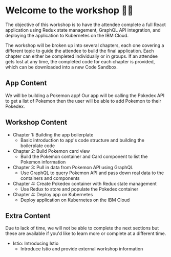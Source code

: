 # Welcome to the workshop 👋🏼

The objective of this workshop is to have the attendee complete a full React application using Redux state management, GraphQL API integration, and deploying the application to Kubernetes on the IBM Cloud.

The workshop will be broken up into several chapters, each one covering a different topic to guide the attendee to build the final application. Each chapter can either be completed individually or in groups. If an attendee gets lost at any time, the completed code for each chapter is provided, which can be downloaded into a new Code Sandbox. 

## App Content

We will be building a Pokemon app! Our app will be calling the Pokedex API to get a list of Pokemon then the user will be able to add Pokemon to their Pokedex.

## Workshop Content 
- Chapter 1: Building the app boilerplate
  - Basic introduction to app's code structure and building the boilerplate code
- Chapter 2: Build Pokemon card view 
  - Build the Pokemon container and Card component to list the Pokemon information
- Chapter 3: Pull in data from Pokemon API using GraphQL
  - Use GraphQL to query Pokemon API and pass down real data to the containers and components
- Chapter 4: Create Pokedex container with Redux state management
  - Use Redux to store and populate the Pokedex container
- Chapter 4: Deploy app on Kubernetes
  - Deploy application on Kubernetes on the IBM Cloud

## Extra Content

Due to lack of time, we will not be able to complete the next sections but these are available if you'd like to learn more or complete at a different time. 
- Istio: Introducing Istio
  - Introduce Istio and provide external workshop information

